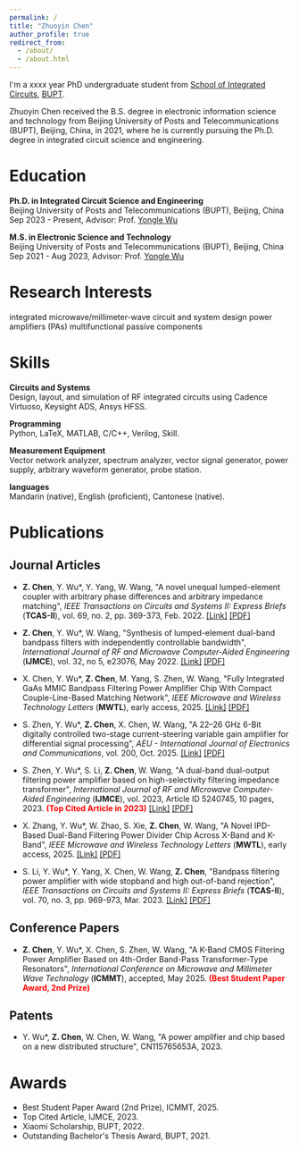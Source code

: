```yaml
---
permalink: /
title: "Zhuoyin Chen"
author_profile: true
redirect_from: 
  - /about/
  - /about.html
---
```


I'm a xxxx year PhD undergraduate student from [School of Integrated Circuits](https://ic.bupt.edu.cn/), [BUPT](https://www.bupt.edu.cn/).

Zhuoyin Chen received the B.S. degree in electronic information science and technology from Beijing University of Posts and Telecommunications (BUPT), Beijing, China, in 2021, where he is currently pursuing the Ph.D. degree in integrated circuit science and engineering.


<a id="Education"></a>
# Education

**Ph.D. in Integrated Circuit Science and Engineering**  
Beijing University of Posts and Telecommunications (BUPT), Beijing, China  
Sep 2023 - Present, Advisor: Prof. [Yongle Wu](https://teacher.bupt.edu.cn/wuyongle/en/index.htm)


**M.S. in Electronic Science and Technology**  
Beijing University of Posts and Telecommunications (BUPT), Beijing, China  
Sep 2021 - Aug 2023, Advisor: Prof. [Yongle Wu](https://teacher.bupt.edu.cn/wuyongle/en/index.htm)


# Research Interests

integrated microwave/millimeter-wave circuit and system design
power amplifiers (PAs)
multifunctional passive components

# Skills

**Circuits and Systems**   
Design, layout, and simulation of RF integrated circuits using Cadence Virtuoso, Keysight ADS, Ansys HFSS.

**Programming**  
Python, LaTeX, MATLAB, C/C++, Verilog, Skill.

**Measurement Equipment**  
Vector network analyzer, spectrum analyzer, vector signal generator, power supply, arbitrary waveform generator, probe station.

**languages**  
Mandarin (native), English (proficient), Cantonese (native).

<a id="Publications"></a>
# Publications

## Journal Articles

- **Z. Chen**, Y. Wu&#42;, Y. Yang, W. Wang, "A novel unequal lumped-element coupler with arbitrary phase differences and arbitrary impedance matching", *IEEE Transactions on Circuits and Systems II: Express Briefs* (**TCAS-II**), vol. 69, no. 2, pp. 369-373, Feb. 2022. [[Link]](https://doi.org/10.1109/tcsii.2021.3093528) [[PDF]](files/2022-TCASII-CPLR.pdf)

- **Z. Chen**, Y. Wu&#42;, W. Wang, "Synthesis of lumped-element dual-band bandpass filters with independently controllable bandwidth", *International Journal of RF and Microwave Computer-Aided Engineering* (**IJMCE**), vol. 32, no 5, e23076, May 2022. [[Link]](https://doi.org/10.1002/mmce.23076) [[PDF]](files/2022-IJMCE-DBPF.pdf)

- X. Chen, Y. Wu&#42;, **Z. Chen**, M. Yang, S. Zhen, W. Wang, "Fully Integrated GaAs MMIC Bandpass Filtering Power Amplifier Chip With Compact Couple-Line-Based Matching Network", *IEEE Microwave and Wireless Technology Letters* (**MWTL**), early access, 2025. [[Link]](https://doi.org/10.1109/lmwt.2025.3578722) [[PDF]](files/3rd-2025-MWTL-FPA_GaAs.pdf)

- S. Zhen, Y. Wu&#42;, **Z. Chen**, X. Chen, W. Wang, "A 22–26 GHz 6-Bit digitally controlled two-stage current-steering variable gain amplifier for differential signal processing", *AEU - International Journal of Electronics and Communications*, vol. 200, Oct. 2025. [[Link]](https://doi.org/10.1016/j.aeue.2025.155905) [[PDF]](files/3rd-2025-AEUE-VGA.pdf)

- S. Zhen, Y. Wu&#42;, S. Li, **Z. Chen**, W. Wang, "A dual-band dual-output filtering power amplifier based on high-selectivity filtering impedance transformer", *International Journal of RF and Microwave Computer-Aided Engineering* (**IJMCE**), vol. 2023, Article ID 5240745, 10 pages, 2023. **<font color='red'>(Top Cited Article in 2023)</font>** [[Link]](https://doi.org/10.1155/2023/5240745) [[PDF]](files/4th-2023-IJMCE-DBDOFPA.pdf)

- X. Zhang, Y. Wu&#42;, W. Zhao, S. Xie, **Z. Chen**, W. Wang, "A Novel IPD-Based Dual-Band Filtering Power Divider Chip Across X-Band and K-Band", *IEEE Microwave and Wireless Technology Letters* (**MWTL**), early access, 2025. [[Link]](https://doi.org/10.1109/lmwt.2025.3578707) [[PDF]](files/5th-2025-MWTL-DBFPD.pdf)

- S. Li, Y. Wu&#42;, Y. Yang, X. Chen, W. Wang, **Z. Chen**, "Bandpass filtering power amplifier with wide stopband and high out-of-band rejection", *IEEE Transactions on Circuits and Systems II: Express Briefs* (**TCAS-II**), vol. 70, no. 3, pp. 969-973, Mar. 2023. [[Link]](https://doi.org/10.1109/tcsii.2022.3220619) [[PDF]](files/6th_2023-TCASII-FPA_PCB.pdf)

## Conference Papers

- **Z. Chen**, Y. Wu&#42;, X. Chen, S. Zhen, W. Wang, "A K-Band CMOS Filtering Power Amplifier Based on 4th-Order Band-Pass Transformer-Type Resonators", *International Conference on Microwave and Millimeter Wave Technology* (**ICMMT**), accepted, May 2025. **<font color='red'>(Best Student Paper Award, 2nd Prize)</font>**

## Patents


- Y. Wu&#42;, **Z. Chen**, W. Chen, W. Wang, "A power amplifier and chip based on a new distributed structure",
CN115765653A, 2023.

<a id="Awards"></a>

# Awards

- Best Student Paper Award (2nd Prize), ICMMT, 2025.
- Top Cited Article, IJMCE, 2023.
- Xiaomi Scholarship, BUPT, 2022.
- Outstanding Bachelor's Thesis Award, BUPT, 2021.

